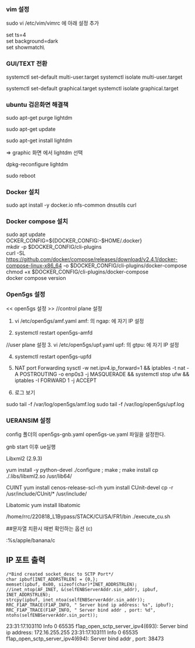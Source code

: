 ### vim 설정
sudo vi /etc/vim/vimrc 에 아래 설정 추가

set ts=4\
set background=dark\
set showmatch\

### GUI/TEXT 전환
systemctl set-default multi-user.target
systemctl isolate multi-user.target

systemctl set-default graphical.target
systemctl isolate graphical.target

### ubuntu 검은화면 해결책
sudo apt-get purge lightdm

sudo apt-get update

sudo apt-get install lightdm

=> graphic 화면 에서 lightdm 선택

dpkg-reconfigure lightdm

sudo reboot

### Docker 설치
sudo apt install -y docker.io nfs-common dnsutils curl

### Docker compose 설치
sudo apt update \
OCKER_CONFIG=${DOCKER_CONFIG:-$HOME/.docker} \
mkdir -p $DOCKER_CONFIG/cli-plugins \
curl -SL https://github.com/docker/compose/releases/download/v2.4.1/docker-compose-linux-x86_64 -o $DOCKER_CONFIG/cli-plugins/docker-compose \
chmod +x $DOCKER_CONFIG/cli-plugins/docker-compose \
docker compose version


### Open5gs 설정 ###
<< open5gs 설정 >>
//control plane 설정
1. vi /etc/open5gs/amf.yaml
amf: 의 ngap: 에 자기 IP 설정
 
2. systemctl restart open5gs-amfd

//user plane 설정
3. vi /etc/open5gs/upf.yaml 
upf: 의 gtpu: 에 자기 IP 설정

4. systemctl restart open5gs-upfd

5. NAT port Forwarding 
sysctl -w net.ipv4.ip_forward=1 && iptables -t nat -A POSTROUTING -o enp0s3 -j MASQUERADE && systemctl stop ufw && iptables -I FORWARD 1 -j ACCEPT

3. 로그 보기

sudo tail -f /var/log/open5gs/amf.log
sudo tail -f /var/log/open5gs/upf.log

### UERANSIM 설정 ###
config 폴더의
open5gs-gnb.yaml 
open5gs-ue.yaml 
파일을 설정한다.

gnb start 이후 ue실행

Libxml2 (2.9.3) 

yum install -y python-devel
./configure ; make ; make install
cp ./.libs/libxml2.so /usr/lib64/

CUINT
yum install cenos-release-scl-rh
yum install CUnit-devel
cp -r /usr/include/CUnit/* /usr/include/

Libatomic
yum install libatomic

/home/rrc/220818_L1Bypass/STACK/CU/SA/FR1/bin
./execute_cu.sh

##문자열 치환시 매번 확인하는 옵션 (c)

:%s/apple/banana/c

## IP 포트 출력
    /*Bind created socket_desc to SCTP Port*/
	char ipbuf[INET_ADDRSTRLEN] = {0,};
	memset(ipbuf, 0x00, sizeof(char)*INET_ADDRSTRLEN);
	//inet_ntop(AF_INET, &(selfENBServerAddr.sin_addr), ipbuf, INET_ADDRSTRLEN);
	strcpy(ipbuf, inet_ntoa(selfENBServerAddr.sin_addr));
	RRC_F1AP_TRACE(F1AP_INFO, " Server bind ip address: %s", ipbuf);		
	RRC_F1AP_TRACE(F1AP_INFO, " Server bind addr , port: %d", ntohs(selfENBServerAddr.sin_port));


23:31:17.103110 Info     0   65535 f1ap_open_sctp_server_ipv4(693):  Server bind ip address: 172.16.255.255
23:31:17.103111 Info     0   65535 f1ap_open_sctp_server_ipv4(694):  Server bind addr , port: 38473


